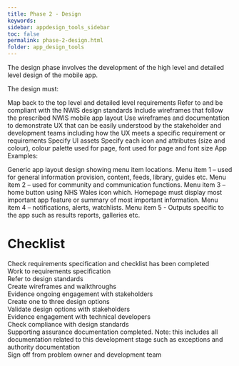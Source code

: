 ```yaml
---
title: Phase 2 - Design
keywords:
sidebar: appdesign_tools_sidebar
toc: false
permalink: phase-2-design.html
folder: app_design_tools 
---
```


The design phase involves the development of the high level and detailed level design of the mobile app.

The design must:

Map back to the top level and detailed level requirements
Refer to and be compliant with the NWIS design standards
Include wireframes that follow the prescribed NWIS mobile app layout
Use wireframes and documentation to demonstrate UX that can be easily understood by the stakeholder and development teams including how the UX meets a specific requirement or requirements
Specify UI assets
Specify each icon and attributes (size and colour), colour palette used for page, font used for page and font size
App Examples:

Generic app layout design showing menu item locations. 
Menu item 1 – used for general information provision, content, feeds, library, guides etc. 
Menu item 2 – used for community and communication functions. 
Menu item 3 – home button using NHS Wales icon which. Homepage must display most important app feature or summary of most important information. 
Menu item 4 – notifications, alerts, watchlists.
Menu item 5 - Outputs specific to the app such as results reports, galleries etc.

# Checklist
<p>
				<i class="far fa-square"></i> Check requirements specification and checklist has been completed<br>
				<i class="far fa-square"></i> Work to requirements specification<br>
				<i class="far fa-square"></i> Refer to design standards<br>
				<i class="far fa-square"></i> Create wireframes and walkthroughs<br>
				<i class="far fa-square"></i> Evidence ongoing engagement with stakeholders<br>
				<i class="far fa-square"></i> Create one to three design options<br>
				<i class="far fa-square"></i> Validate design options with stakeholders<br>
				<i class="far fa-square"></i> Evidence engagement with technical developers<br>
				<i class="far fa-square"></i> Check compliance with design standards<br>
				<i class="far fa-square"></i> Supporting assurance documentation completed. Note: this includes all documentation related to this development stage such as exceptions and authority documentation<br>
				<i class="far fa-square"></i> Sign off from problem owner and development team
			</p>